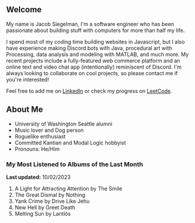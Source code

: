 
## Welcome
My name is Jacob Siegelman, I'm a software engineer who has been passionate about building stuff with computers for more than half my life.

I spend most of my coding time building websites in Javascript, but I also have experience making Discord bots with Java, procedural art with Processing, data analysis and modeling with MATLAB, and much more. My recent projects include a fully-featured web commerce platform and an online text and video chat app (intentionally) reminiscent of Discord. I'm always looking to collaborate on cool projects, so please contact me if you're interested!

Feel free to add me on [LinkedIn](https://www.linkedin.com/in/jacob-siegelman/) or check my progress on [LeetCode](https://leetcode.com/jsiegelman/).

## About Me
- University of Washington Seattle alumni
- Music lover and Dog person
- Roguelike enthusiast
- Committed Kantian and Modal Logic hobbyist
- Pronouns: He/Him

### My Most Listened to Albums of the Last Month
**Last updated:** 10/02/2023 <!-- lfm -->   
1. <!-- lfm -->A Light for Attracting Attention by The Smile  
2. <!-- lfm -->The Great Dismal by Nothing  
3. <!-- lfm -->Yank Crime by Drive Like Jehu  
4. <!-- lfm -->New Hell by Greet Death  
5. <!-- lfm -->Melting Sun by Lantlôs  
